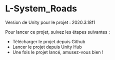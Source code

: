 # L-System_Roads

Version de Unity pour le projet : 2020.3.18f1

Pour lancer ce projet, suivez les étapes suivantes :
- Télécharger le projet depuis Github
- Lancer le projet depuis Unity Hub
- Une fois le projet lancé, amusez-vous bien !
